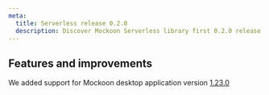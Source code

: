 ```yaml
---
meta:
  title: Serverless release 0.2.0
  description: Discover Mockoon Serverless library first 0.2.0 release adding a new NPM package to easily run your mock APIs in cloud functions and serverless environments
---
```


## Features and improvements

We added support for Mockoon desktop application version [1.23.0](/releases/desktop/1.23.0/)
